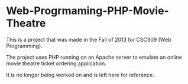 # Web-Progrmaming-PHP-Movie-Theatre

This is a project that was made in the Fall of 2013 for CSC309 (Web Programming).

The project uses PHP running on an Apache server to emulate an online movie theatre ticket ordering application.

It is no longer being worked on and is left here for reference.
